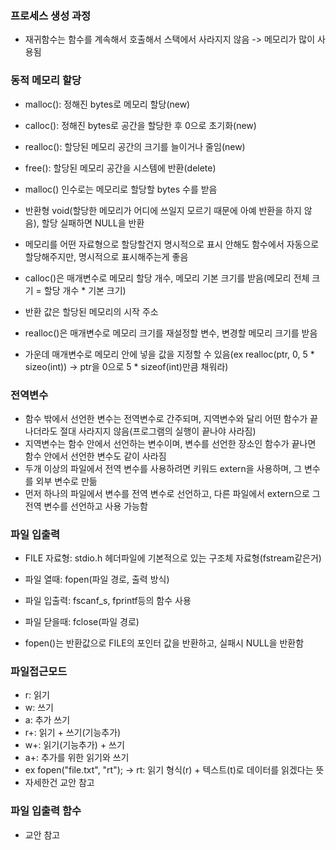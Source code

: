 ### 프로세스 생성 과정 
- 재귀함수는 함수를 계속해서 호출해서 스택에서 사라지지 않음 -> 메모리가 많이 사용됨

### 동적 메모리 할당
- malloc(): 정해진 bytes로 메모리 할당(new)
- calloc(): 정해진 bytes로 공간을 할당한 후 0으로 초기화(new)
- realloc(): 할당된 메모리 공간의 크기를 늘이거나 줄임(new)
- free(): 할당된 메모리 공간을 시스템에 반환(delete)

- malloc() 인수로는 메모리로 할당할 bytes 수를 받음
- 반환형 void(할당한 메모리가 어디에 쓰일지 모르기 때문에 아예 반환을 하지 않음), 할당 실패하면 NULL을 반환
- 메모리를 어떤 자료형으로 할당할건지 명시적으로 표시 안해도 함수에서 자동으로 할당해주지만, 명시적으로 표시해주는게 좋음
- calloc()은 매개변수로 메모리 할당 개수, 메모리 기본 크기를 받음(메모리 전체 크기 = 할당 개수 * 기본 크기)
- 반환 값은 할당된 메모리의 시작 주소
- realloc()은 매개변수로 메모리 크기를 재설정할 변수, 변경할 메모리 크기를 받음
- 가운데 매개변수로 메모리 안에 넣을 값을 지정할 수 있음(ex realloc(ptr, 0, 5 * sizeo(int)) -> ptr을 0으로 5 * sizeof(int)만큼 채워라)

### 전역변수
- 함수 밖에서 선언한 변수는 전역변수로 간주되며, 지역변수와 달리 어떤 함수가 끝나더라도 절대 사라지지 않음(프로그램의 실행이 끝나야 사라짐)
- 지역변수는 함수 안에서 선언하는 변수이며, 변수를 선언한 장소인 함수가 끝나면 함수 안에서 선언한 변수도 같이 사라짐
- 두개 이상의 파일에서 전역 변수를 사용하려면 키워드 extern을 사용하며, 그 변수를 외부 변수로 만듦
- 먼저 하나의 파일에서 변수를 전역 변수로 선언하고, 다른 파일에서 extern으로 그 전역 변수를 선언하고 사용 가능함

### 파일 입출력
- FILE 자료형: stdio.h 헤더파일에 기본적으로 있는 구조체 자료형(fstream같은거)
- 파일 열때: fopen(파일 경로, 출력 방식)
- 파일 입출력: fscanf_s, fprintf등의 함수 사용
- 파일 닫을때: fclose(파일 경로)

- fopen()는 반환값으로 FILE의 포인터 값을 반환하고, 실패시 NULL을 반환함

### 파일접근모드
- r: 읽기
- w: 쓰기
- a: 추가 쓰기
- r+: 읽기 + 쓰기(기능추가)
- w+: 읽기(기능추가) + 쓰기
- a+: 추가를 위한 읽기와 쓰기
- ex fopen("file.txt", "rt"); -> rt: 읽기 형식(r) + 텍스트(t)로 데이터를 읽겠다는 뜻 
- 자세한건 교안 참고

### 파일 입출력 함수
- 교안 참고